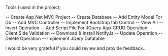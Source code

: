 Tools I used in the project;

-- Create Asp.Net MVC Project
-- Create Database
-- Add Entity Model For Db
-- Add MVC Controller
-- Implement Bootstrap tab Control
-- View All
-- Insert Operation
-- Add Script File For JQuery Ajax CRUD Operation
-- Client Side Validation
-- Download & Install NotifyJs
-- Update Operation
-- Delete Operation
-- Implement JQery Datatable


I would be very grateful if you could review and provide feedback..



